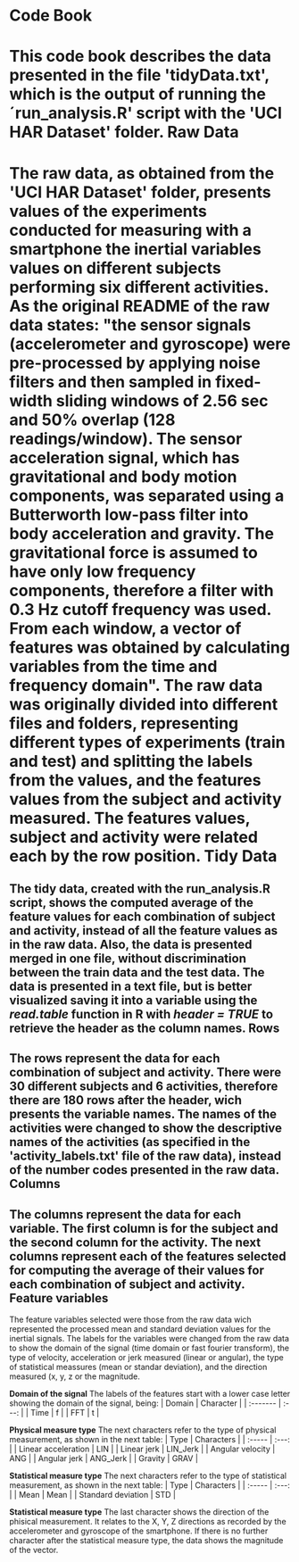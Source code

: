 **Code Book**
=======
This code book describes the data presented in the file 'tidyData.txt', which is the output of running the ´run_analysis.R' script with the 'UCI HAR Dataset' folder.
Raw Data
========
The raw data, as obtained from the 'UCI HAR Dataset' folder, presents values of the experiments conducted for measuring with a smartphone the inertial variables values on different subjects performing six different activities. As the original README of the raw data states: "the sensor signals (accelerometer and gyroscope) were pre-processed by applying noise filters and then sampled in fixed-width sliding windows of 2.56 sec and 50% overlap (128 readings/window). The sensor acceleration signal, which has gravitational and body motion components, was separated using a Butterworth low-pass filter into body acceleration and gravity. The gravitational force is assumed to have only low frequency components, therefore a filter with 0.3 Hz cutoff frequency was used. From each window, a vector of features was obtained by calculating variables from the time and frequency domain".
The raw data was originally divided into different files and folders, representing different types of experiments (train and test) and splitting the labels from the values, and the features values from the subject and activity measured. The features values, subject and activity were related each by the row position.
Tidy Data
=======
The tidy data, created with the run_analysis.R script, shows the computed average of the feature values for each combination of subject and activity, instead of all the feature values as in the raw data. Also, the data is presented merged in one file, without discrimination between the train data and the test data. The data is presented in a text file, but is better visualized saving it into a variable using the *read.table* function in R with *header = TRUE* to retrieve the header as the column names.
Rows
--------
The rows represent the data for each combination of subject and activity. There were 30 different subjects and 6 activities, therefore there are 180 rows after the header, wich presents the variable names. The names of the activities were changed to show the descriptive names of the activities (as specified in the 'activity_labels.txt' file of the raw data), instead of the number codes presented in the raw data.
Columns
---------
The columns represent the data for each variable. The first column is for the subject and the second column for the activity. The next columns represent each of the features selected for computing the average of their values for each combination of subject and activity.
Feature variables
----------
The feature variables selected were those from the raw data wich represented the processed mean and standard deviation values for the inertial signals. The labels for the variables were changed from the raw data to show the domain of the signal (time domain or fast fourier transform), the type of velocity, acceleration or jerk measured (linear or angular), the type of statistical meassures (mean or standar deviation), and the direction measured (x, y, z or the magnitude.

**Domain of the signal**
The labels of the features start with a lower case letter showing the domain of the signal, being:
| Domain     | Character |
| :-------   | :---:     |
| Time       | f         | 
| FFT        | t         |

**Physical measure type**
The next characters refer to the type of physical measurement, as shown in the next table:
| Type                | Characters |
|          :-----     |      :---: |
| Linear acceleration | LIN        | 
| Linear jerk         | LIN_Jerk   |
| Angular velocity    | ANG        | 
| Angular jerk        | ANG_Jerk   |
| Gravity             | GRAV       |

**Statistical measure type**
The next characters refer to the type of statistical measurement, as shown in the next table:
| Type               | Characters |
| :-----             |      :---: |
| Mean               | Mean       | 
| Standard deviation | STD        |

**Statistical measure type**
The last character shows the direction of the phisical measurement. It relates to the X, Y, Z directions as recorded by the accelerometer and gyroscope of the smartphone. If there is no further character after the statistical measure type, the data shows the magnitude of the vector.

